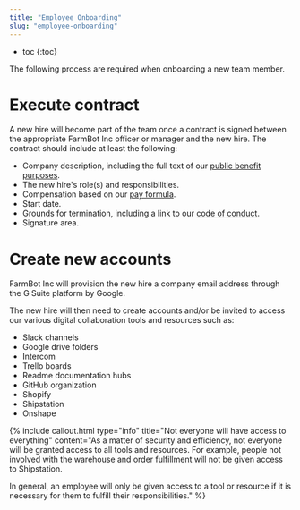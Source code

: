 ```yaml
---
title: "Employee Onboarding"
slug: "employee-onboarding"
---
```


* toc
{:toc}

The following process are required when onboarding a new team member.

# Execute contract
A new hire will become part of the team once a contract is signed between the appropriate FarmBot Inc officer or manager and the new hire. The contract should include at least the following:
  * Company description, including the full text of our [public benefit purposes](../../FarmBot-Inc/intro.md#public-benefit-purposes).
  * The new hire's role(s) and responsibilities.
  * Compensation based on our [pay formula](../human-resources/compensation.md#pay-formula).
  * Start date.
  * Grounds for termination, including a link to our [code of conduct](../human-resources/code-of-conduct.md).
  * Signature area.

# Create new accounts
FarmBot Inc will provision the new hire a company email address through the G Suite platform by Google.

The new hire will then need to create accounts and/or be invited to access our various digital collaboration tools and resources such as:
  * Slack channels
  * Google drive folders
  * Intercom
  * Trello boards
  * Readme documentation hubs
  * GitHub organization
  * Shopify
  * Shipstation
  * Onshape

{%
include callout.html
type="info"
title="Not everyone will have access to everything"
content="As a matter of security and efficiency, not everyone will be granted access to all tools and resources. For example, people not involved with the warehouse and order fulfillment will not be given access to Shipstation.

In general, an employee will only be given access to a tool or resource if it is necessary for them to fulfill their responsibilities."
%}



<style>
.hub-container {
  max-width: 1350px;
}
.value-icon {
  display: inline-block;
  height: 18px;
  margin-bottom: -2px;
}
  
a[title="Guides"] {
  color: #f4f4f4!important;
  border-bottom: 5px solid #f4f4f4;
  padding-bottom: 20px!important;
}
  
a[title="Guides"]:hover {
  color: white!important;
  border-bottom-color: white;
}
  
#hub-header li a:hover {
  box-shadow: none!important;
}
</style>

<meta name="theme-color" content="#434343">

